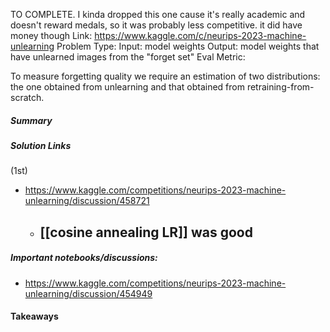 TO COMPLETE. I kinda dropped this one cause it's really academic and doesn't reward medals, so it was probably less competitive. it did have money though
Link: https://www.kaggle.com/c/neurips-2023-machine-unlearning
Problem Type: 
Input: model weights
Output: model weights that have unlearned images from the "forget set"
Eval Metric: 

To measure forgetting quality we require an estimation of two distributions: the one obtained from unlearning and that obtained from retraining-from-scratch.
##### Summary

##### Solution Links

(1st)
- https://www.kaggle.com/competitions/neurips-2023-machine-unlearning/discussion/458721
	- [[cosine annealing LR]] was good
		- 

##### Important notebooks/discussions:
- https://www.kaggle.com/competitions/neurips-2023-machine-unlearning/discussion/454949
#### Takeaways